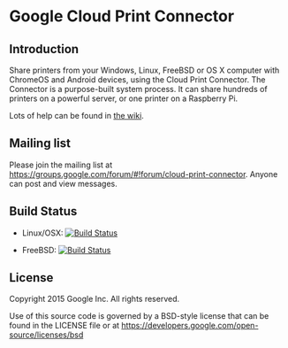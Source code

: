 # Google Cloud Print Connector

## Introduction
Share printers from your Windows, Linux, FreeBSD or OS X computer with ChromeOS and Android devices, using the Cloud Print Connector. The Connector is a purpose-built system process. It can share hundreds of printers on a powerful server, or one printer on a Raspberry Pi.

Lots of help can be found in [the wiki](https://github.com/google/cups-connector/wiki).

## Mailing list
Please join the mailing list at https://groups.google.com/forum/#!forum/cloud-print-connector. Anyone can post and view messages.

## Build Status
* Linux/OSX: [![Build Status](https://travis-ci.org/google/cups-connector.svg?branch=master)](https://travis-ci.org/google/cups-connector)

* FreeBSD: [![Build Status](http://jenkins.mouf.net/job/cups-connector/badge/icon)](http://jenkins.mouf.net/job/cups-connector/)

## License
Copyright 2015 Google Inc. All rights reserved.

Use of this source code is governed by a BSD-style
license that can be found in the LICENSE file or at
https://developers.google.com/open-source/licenses/bsd
